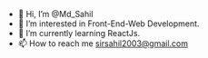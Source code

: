 - 👋 Hi, I’m @Md_Sahil
- 👀 I’m interested in Front-End-Web Development.
- 🌱 I’m currently learning ReactJs.
- 📫 How to reach me sirsahil2003@gmail.com

<!---
sirsahil2003/sirsahil2003 is a ✨ special ✨ repository because its `README.md` (this file) appears on your GitHub profile.
You can click the Preview link to take a look at your changes.
--->
